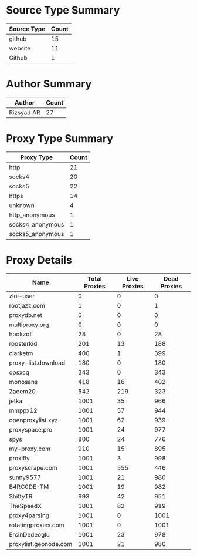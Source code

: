 # Source Type Summary

| Source Type | Count |
|-------------|-------|
| github | 15 |
| website | 11 |
| Github | 1 |


# Author Summary

| Author | Count |
|--------|-------|
| Rizsyad AR | 27 |


# Proxy Type Summary

| Proxy Type | Count |
|------------|-------|
| http | 21 |
| socks4 | 20 |
| socks5 | 22 |
| https | 14 |
| unknown | 4 |
| http_anonymous | 1 |
| socks4_anonymous | 1 |
| socks5_anonymous | 1 |


# Proxy Details

| Name | Total Proxies | Live Proxies | Dead Proxies |
|------|---------------|--------------|---------------|
| zloi-user | 0 | 0 | 0 |
| rootjazz.com | 1 | 0 | 1 |
| proxydb.net | 0 | 0 | 0 |
| multiproxy.org | 0 | 0 | 0 |
| hookzof | 28 | 0 | 28 |
| roosterkid | 201 | 13 | 188 |
| clarketm | 400 | 1 | 399 |
| proxy-list.download | 180 | 0 | 180 |
| opsxcq | 343 | 0 | 343 |
| monosans | 418 | 16 | 402 |
| Zaeem20 | 542 | 219 | 323 |
| jetkai | 1001 | 35 | 966 |
| mmppx12 | 1001 | 57 | 944 |
| openproxylist.xyz | 1001 | 62 | 939 |
| proxyspace.pro | 1001 | 24 | 977 |
| spys | 800 | 24 | 776 |
| my-proxy.com | 910 | 15 | 895 |
| proxifly | 1001 | 3 | 998 |
| proxyscrape.com | 1001 | 555 | 446 |
| sunny9577 | 1001 | 21 | 980 |
| B4RC0DE-TM | 1001 | 19 | 982 |
| ShiftyTR | 993 | 42 | 951 |
| TheSpeedX | 1001 | 82 | 919 |
| proxy4parsing | 1001 | 0 | 1001 |
| rotatingproxies.com | 1001 | 0 | 1001 |
| ErcinDedeoglu | 1001 | 23 | 978 |
| proxylist.geonode.com | 1001 | 21 | 980 |
